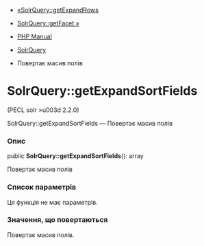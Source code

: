 - [«SolrQuery::getExpandRows](solrquery.getexpandrows.md)
- [SolrQuery::getFacet »](solrquery.getfacet.md)

- [PHP Manual](index.md)
- [SolrQuery](class.solrquery.md)
- Повертає масив полів

# SolrQuery::getExpandSortFields

(PECL solr \>u003d 2.2.0)

SolrQuery::getExpandSortFields — Повертає масив полів

### Опис

public **SolrQuery::getExpandSortFields**(): array

Повертає масив полів

### Список параметрів

Ця функція не має параметрів.

### Значення, що повертаються

Повертає масив полів.
